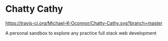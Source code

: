 # Chatty Cathy

https://travis-ci.org/Michael-K-Oconnor/Chatty-Cathy.svg?branch=master

A personal sandbox to explore any practice full stack web development
